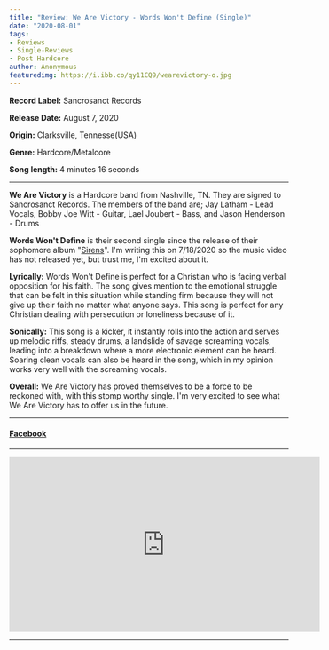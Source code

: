 ```yaml
---
title: "Review: We Are Victory - Words Won't Define (Single)"
date: "2020-08-01"
tags:
- Reviews
- Single-Reviews
- Post Hardcore
author: Anonymous
featuredimg: https://i.ibb.co/qy11CQ9/wearevictory-o.jpg
---
```


**Record Label:** Sancrosanct Records 

**Release Date:** August 7, 2020

**Origin:** Clarksville, Tennesse(USA)

**Genre:** Hardcore/Metalcore 

**Song length:** 4 minutes 16 seconds

<hr>

**We Are Victory** is a Hardcore band from Nashville, TN. They are signed to Sancrosanct Records. The members of the band are; Jay Latham - Lead Vocals, Bobby Joe Witt - Guitar, Lael Joubert - Bass, and Jason Henderson - Drums

**Words Won't Define** is their second single since the release of their sophomore album "[Sirens](https://wearevictory1.bandcamp.com/releases)". I'm writing this on 7/18/2020 so the music video has not released yet, but trust me, I'm excited about it.

**Lyrically:** Words Won't Define is perfect for a Christian who is facing verbal opposition for his faith. The song gives mention to the emotional struggle that can be felt in this situation while standing firm because they will not give up their faith no matter what anyone says. This song is perfect for any Christian dealing with persecution or loneliness because of it.

**Sonically:** This song is a kicker, it instantly rolls into the action and serves up melodic riffs, steady drums, a landslide of savage screaming vocals, leading into a breakdown where a more electronic element can be heard. Soaring clean vocals can also be heard in the song, which in my opinion works very well with the screaming vocals.

**Overall:** We Are Victory has proved themselves to be a force to be reckoned with, with this stomp worthy single. I'm very excited to see what We Are Victory has to offer us in the future.

<hr>

#### [Facebook](https://web.facebook.com/WeAreVictoryMusic)

<hr>

<div class=video-container>
    <iframe src="https://www.youtube.com/embed/6arZJzwKVmE" width="560" height="315" frameborder="0"></iframe>
</div>

<hr>

